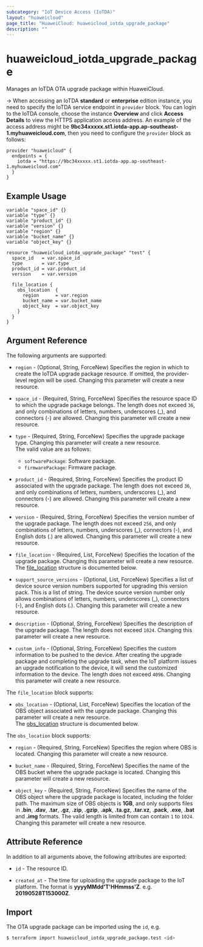 ```yaml
---
subcategory: "IoT Device Access (IoTDA)"
layout: "huaweicloud"
page_title: "HuaweiCloud: huaweicloud_iotda_upgrade_package"
description: ""
---
```


# huaweicloud_iotda_upgrade_package

Manages an IoTDA OTA upgrade package within HuaweiCloud.

-> When accessing an IoTDA **standard** or **enterprise** edition instance, you need to specify the IoTDA service
endpoint in `provider` block.
You can login to the IoTDA console, choose the instance **Overview** and click **Access Details**
to view the HTTPS application access address. An example of the access address might be
**9bc34xxxxx.st1.iotda-app.ap-southeast-1.myhuaweicloud.com**, then you need to configure the
`provider` block as follows:

  ```hcl
  provider "huaweicloud" {
    endpoints = {
      iotda = "https://9bc34xxxxx.st1.iotda-app.ap-southeast-1.myhuaweicloud.com"
    }
  }
  ```

## Example Usage

```hcl
variable "space_id" {}
variable "type" {}
variable "product_id" {}
variable "version" {}
variable "region" {}
variable "bucket_name" {}
variable "object_key" {}

resource "huaweicloud_iotda_upgrade_package" "test" {
  space_id   = var.space_id
  type       = var.type
  product_id = var.product_id
  version    = var.version
  
  file_location {
    obs_location  { 
      region      = var.region
      bucket_name = var.bucket_name
      object_key  = var.object_key
    }
  }
}
```

## Argument Reference

The following arguments are supported:

* `region` - (Optional, String, ForceNew) Specifies the region in which to create the IoTDA upgrade package resource.
  If omitted, the provider-level region will be used. Changing this parameter will create a new resource.

* `space_id` - (Required, String, ForceNew) Specifies the resource space ID to which the upgrade package belongs.
  The length does not exceed `36`, and only combinations of letters, numbers, underscores (_), and connectors (-)
  are allowed. Changing this parameter will create a new resource.

* `type` - (Required, String, ForceNew) Specifies the upgrade package type.
  Changing this parameter will create a new resource.  
  The valid value are as follows:
  + `softwarePackage`: Software package.
  + `firmwarePackage`: Firmware package.

* `product_id` - (Required, String, ForceNew) Specifies the product ID associated with the upgrade package. The length
  does not exceed `36`, and only combinations of letters, numbers, underscores (_), and connectors (-) are allowed.
  Changing this parameter will create a new resource.

* `version` - (Required, String, ForceNew) Specifies the version number of the upgrade package. The length does not
  exceed `256`, and only combinations of letters, numbers, underscores (_), connectors (-), and English dots (.)
  are allowed. Changing this parameter will create a new resource.

* `file_location` - (Required, List, ForceNew) Specifies the location of the upgrade package.
  Changing this parameter will create a new resource.  
  The [file_location](#iotda_upgrade_package_file_location) structure is documented below.

* `support_source_versions` - (Optional, List, ForceNew) Specifies a list of device source version numbers supported for
  upgrading this version pack. This is a list of string. The device source version number only allows combinations of
  letters, numbers, underscores (_), connectors (-), and English dots (.).
  Changing this parameter will create a new resource.

* `description` - (Optional, String, ForceNew) Specifies the description of the upgrade package. The length does not
  exceed `1024`. Changing this parameter will create a new resource.

* `custom_info` - (Optional, String, ForceNew) Specifies the custom information to be pushed to the device.
  After creating the upgrade package and completing the upgrade task, when the IoT platform issues an upgrade
  notification to the device, it will send the customized information to the device. The length does not exceed `4096`.
  Changing this parameter will create a new resource.

<a name="iotda_upgrade_package_file_location"></a>
The `file_location` block supports:

* `obs_location` - (Optional, List, ForceNew) Specifies the location of the OBS object associated with the upgrade
  package. Changing this parameter will create a new resource.  
  The [obs_location](#iotda_upgrade_package_obs_location) structure is documented below.

<a name="iotda_upgrade_package_obs_location"></a>
The `obs_location` block supports:

* `region` - (Required, String, ForceNew) Specifies the region where OBS is located.
  Changing this parameter will create a new resource.

* `bucket_name` - (Required, String, ForceNew) Specifies the name of the OBS bucket where the upgrade package is located.
  Changing this parameter will create a new resource.

* `object_key` - (Required, String, ForceNew) Specifies the name of the OBS object where the upgrade package is located,
  including the folder path. The maximum size of OBS objects is **1GB**, and only supports files in **.bin**, **.dav**,
  **.tar**, **.gz**, **.zip**, **.gzip**, **.apk**, **.ta.gz**, **.tar.xz**, **.pack**, **.exe**, **.bat** and **.img**
  formats. The valid length is limited from can contain `1` to `1024`.
  Changing this parameter will create a new resource.

## Attribute Reference

In addition to all arguments above, the following attributes are exported:

* `id` - The resource ID.

* `created_at` - The time for uploading the upgrade package to the IoT platform.
  The format is **yyyyMMdd'T'HHmmss'Z**. e.g. **20190528T153000Z**.

## Import

The OTA upgrade package can be imported using the `id`, e.g.

```bash
$ terraform import huaweicloud_iotda_upgrade_package.test <id>
```
